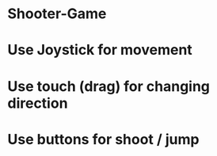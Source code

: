 # Shooter-Game
# Use Joystick for movement
# Use touch (drag) for changing direction
# Use buttons for shoot / jump
